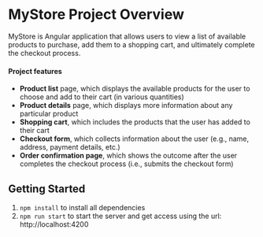 # MyStore Project Overview

MyStore is Angular application that allows users to view a list of available products to purchase, add them to a shopping cart, and ultimately complete the checkout process.

#### Project features

- **Product list** page, which displays the available products for the user to choose and add to their cart (in various quantities)
- **Product details** page, which displays more information about any particular product
- **Shopping cart**, which includes the products that the user has added to their cart
- **Checkout form**, which collects information about the user (e.g., name, address, payment details, etc.)
- **Order confirmation page**, which shows the outcome after the user completes the checkout process (i.e., submits the checkout form)

## Getting Started

1. `npm install` to install all dependencies
2. `npm run start` to start the server and get access using the url: http://localhost:4200
